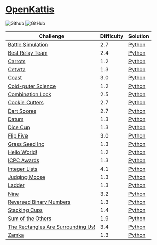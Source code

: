 # [OpenKattis](https://open.kattis.com/)

![Github](https://img.shields.io/badge/languages-python-green.svg?longCache=true&style=for-the-badge)
![GitHub](https://img.shields.io/github/license/mashape/apistatus.svg?style=for-the-badge)

|  Challenge      | Difficulty      | Solution        |
| --------------- | --------------- | --------------- |
[Battle Simulation](https://open.kattis.com/problems/battlesimulation) | 2.7 | [Python](./Python/battlesimulation.py)
[Best Relay Team](https://open.kattis.com/problems/bestrelayteam) | 2.4 | [Python](./Python/bestrelayteam.py)
[Carrots](https://open.kattis.com/problems/carrots) | 1.2 | [Python](./Python/carrots.py)
[Cetvrta](https://open.kattis.com/problems/cetvrta) | 1.3 | [Python](./Python/cetvrta.py)
[Coast](https://open.kattis.com/problems/coast) | 3.0 | [Python](./Python/coast.py)
[Cold-puter Science](https://open.kattis.com/problems/cold) | 1.2 | [Python](./Python/cold.py)
[Combination Lock](https://open.kattis.com/contests/akxgwd/problems/combinationlock) | 2.5 | [Python](./Python/combinationlock.py)
[Cookie Cutters](https://open.kattis.com/problems/cookiecutter) | 2.7 | [Python](./Python/cookiecutter.py)
[Dart Scores](https://open.kattis.com/problems/dartscores) | 2.7 | [Python](./Python/dartscores.py)
[Datum](https://open.kattis.com/problems/datum) | 1.3 | [Python](./Python/datum.py)
[Dice Cup](https://open.kattis.com/problems/dicecup) | 1.3 | [Python](./Python/dicecup.py)
[Flip Five](https://open.kattis.com/problems/flipfive) | 3.0 | [Python](./Python/flipfive.py)
[Grass Seed Inc](https://open.kattis.com/problems/grassseed) | 1.3 | [Python](./Python/grassseed.py)
[Hello World!](https://open.kattis.com/problems/hello) | 1.2 | [Python](./Python/hello.py)
[ICPC Awards](https://open.kattis.com/problems/icpcawards) | 1.3 | [Python](./Python/icpcawards.py)
[Integer Lists](https://open.kattis.com/problems/integerlists) | 4.1 | [Python](./Python/integerlists.py)
[Judging Moose](https://open.kattis.com/problems/judgingmoose) | 1.3 | [Python](./Python/judgingmoose.py)
[Ladder](https://open.kattis.com/problems/ladder) | 1.3 | [Python](./Python/ladder.py)
[Nine](https://open.kattis.com/problems/nine) | 3.2 | [Python](./Python/nine.py)
[Reversed Binary Numbers](https://open.kattis.com/problems/reversebinary) | 1.3 | [Python](./Python/reversebinary.py)
[Stacking Cups](https://open.kattis.com/problems/cups) | 1.4 | [Python](./Python/cups.py)
[Sum of the Others](https://open.kattis.com/problems/sumoftheothers) | 1.9 | [Python](./Python/sumoftheothers.py)
[The Rectangles Are Surrounding Us!](https://open.kattis.com/problems/rectanglesurrounding) | 3.4 | [Python](./Python/rectanglesurrounding.py)
[Zamka](https://open.kattis.com/problems/zamka) | 1.3 | [Python](./Python/zamka.py)
